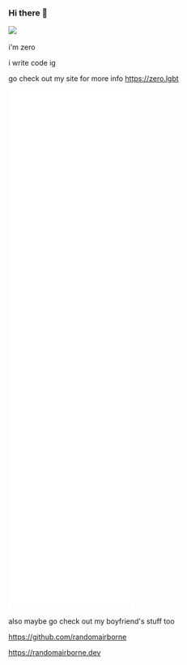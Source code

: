 ### Hi there 👋

![](https://komarev.com/ghpvc/?username=tazz4843&style=flat-square)

i'm zero

i write code ig

go check out my site for more info https://zero.lgbt

![Metrics](https://github.com/tazz4843/tazz4843/blob/main/github-metrics.svg)

also maybe go check out my boyfriend's stuff too

https://github.com/randomairborne

https://randomairborne.dev
